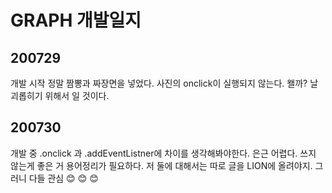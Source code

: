 # GRAPH 개발일지

## 200729

개발 시작
정말 짬뽕과 짜장면을 넣었다.
사진의 onclick이 실행되지 않는다.
왤까?
날 괴롭히기 위해서 일 것이다.

## 200730

개발 중
.onclick 과 .addEventListner에 차이를 생각해봐야한다.
은근 어렵다.
쓰지 않는게 좋은 거 용어정리가 필요하다.
저 둘에 대해서는 따로 글을 LION에 올려야지. 
그러니 다들 관심 :blush: :blush: :blush:

